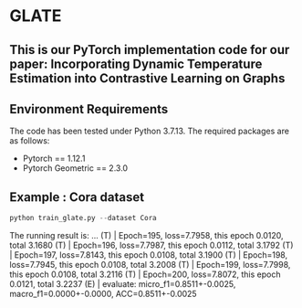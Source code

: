 # GLATE

## This is our PyTorch implementation code for our paper: Incorporating Dynamic Temperature Estimation into Contrastive Learning on Graphs


## Environment Requirements

The code has been tested under Python 3.7.13. The required packages are as follows:

* Pytorch == 1.12.1
* Pytorch Geometric == 2.3.0


## Example : Cora dataset

```python
python train_glate.py --dataset Cora
```

The running result is:
...
(T) | Epoch=195, loss=7.7958, this epoch 0.0120, total 3.1680
(T) | Epoch=196, loss=7.7987, this epoch 0.0112, total 3.1792
(T) | Epoch=197, loss=7.8143, this epoch 0.0108, total 3.1900
(T) | Epoch=198, loss=7.7945, this epoch 0.0108, total 3.2008
(T) | Epoch=199, loss=7.7998, this epoch 0.0108, total 3.2116
(T) | Epoch=200, loss=7.8072, this epoch 0.0121, total 3.2237
(E) | evaluate: micro_f1=0.8511+-0.0025, macro_f1=0.0000+-0.0000, ACC=0.8511+-0.0025
